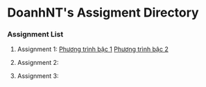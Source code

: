 # DoanhNT's Assigment Directory

### Assignment List

1. Assignment 1: 
[Phương trình bậc 1](https://github.com/FASTTRACKSE/FFSE1704_LP3/blob/master/Assignments/DoanhNT/LP3-BT-PHP01/php-asm-01.php)
[Phương trình bậc 2](https://github.com/FASTTRACKSE/FFSE1704_LP3/blob/master/Assignments/DoanhNT/LP3-BT-PHP01/php-asm-01b.php)
2. Assignment 2:


3. Assignment 3: